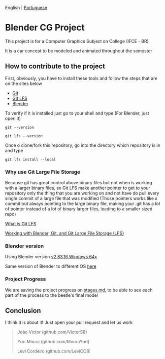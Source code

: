 English | [Portuguese](README.ptbr.md)

# Blender CG Project

This project is for a Computer Graphics Subject on College (IFCE - BR)

It is a car concept to be modeled and animated throughout the semester

## How to contribute to the project

First, obviously, you have to install these tools and follow the steps that are on the sites below

-   [Git](https://git-scm.com/downloads)
-   [Git LFS](https://git-lfs.github.com/)
-   [Blender](https://www.blender.org/download/)

To verify if it is installed just go to your shell and type (For Blender, just open it)

`git --version`

`git lfs --version`

Once o clone/fork this repository, go into the directory which repository is in and type

`git lfs install --local`

### Why use Git Large File Storage

Because git has great control above binary files but not when is working with a larger binary files, so Git LFS make another pointer to get to your repository only the thing that you are working on and not have do pull every single commit of a large file that was modified (Those pointers works like a commit but always pointing to the large binary file, making your .git has a lot of pointer instead of a lot of binary larger files, leading to a smaller sized repo)

[^References]: About all README.md knowledge and beyond

[What is Git LFS](https://www.youtube.com/watch?v=9gaTargV5BY)

[Working with Blender, Git, and Git Large File Storage (LFS)](https://creativepolygon.com/tutorials/working-with-blender-git-and-git-large-file-storage-lfs)

### Blender version

Using Blender version [v2.83.16 Windows 64x](https://download.blender.org/release/Blender2.83/blender-2.83.16-windows-x64.zip) 

Same version of Blender to different OS [here](https://download.blender.org/release/Blender2.83/)

### Project Progress

We are saving the project progress on [stages.md](stages.md), to be able to see each part of the process to the beetle's final model

## Conclusion

I think it is about it! Just open your pull request and let us work

[^Team]: Project Team at CG Subject

>   João Victor (github.com/VictorS8)
>
>   Yuri Moura (github.com/MouraYuri)
>
>   Levi Cordeiro (github.com/LeviCC8)

